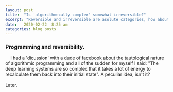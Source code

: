 ```yaml
---
layout: post
title:  "Is 'algorithmecally complex' somewhat irreversible?"
excerpt: "Reversible and irreversible are asolute categories, how about making them quantitative? Is something that requires the energy of a supernova to recalculculate it back to initial state 'reversible'? Also, this 'meta' approach of judging about the reversibility of systems by the amount of energy necessary to 'revert' it seems to be the door to a better understanding of information/entropy, isn't it?"
date:   2020-02-22  8:25 am
categories: blog posts
---
```

### Programming and reversibility.
&nbsp;&nbsp;&nbsp;&nbsp;I had a 'dicussion' with a dude of facebook about the tautological nature of 
algorithmic programming and all of the sudden for myself I said: "The deep learning systems are so
complex that it takes a lot of energy to recalculate them back into their initial state". A peculiar
idea, isn't it?
<br><br>Later.
